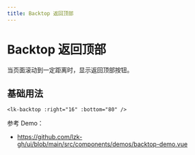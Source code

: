 ```yaml
---
title: Backtop 返回顶部
---
```


# Backtop 返回顶部

当页面滚动到一定距离时，显示返回顶部按钮。

## 基础用法

```vue
<lk-backtop :right="16" :bottom="80" />
```

参考 Demo：
- https://github.com/lzk-gh/ui/blob/main/src/components/demos/backtop-demo.vue
